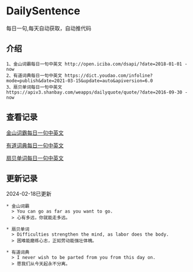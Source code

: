 # DailySentence

每日一句,每天自动获取，自动推代码

## 介绍

```
1、金山词霸每日一句中英文 http://open.iciba.com/dsapi/?date=2018-01-01 - now
2、有道词典每日一句中英文 https://dict.youdao.com/infoline?mode=publish&date=2021-03-15&update=auto&apiversion=6.0
3、扇贝单词每日一句中英文 https://apiv3.shanbay.com/weapps/dailyquote/quote/?date=2016-09-30 - now
```

## 查看记录

[金山词霸每日一句中英文](./data/iciba/)

[有道词典每日一句中英文](./data/youdao/)

[扇贝单词每日一句中英文](./data/shanbay/)

## 更新记录
2024-02-18已更新 
```
* 金山词霸
  > You can go as far as you want to go.
  > 心有多远，你就能走多远。

* 扇贝单词
  > Difficulties strengthen the mind, as labor does the body.
  > 困难能磨练心志，正如劳动能强壮体魄。

* 有道词典
  > I never wish to be parted from you from this day on.
  > 愿我们从今天起永不分离。

```

